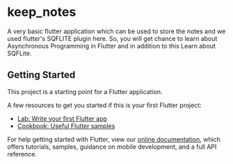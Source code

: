 # keep_notes

A very basic flutter application which can be used to store the notes and we used flutter's SQFLITE plugin here. So, you will get chance to learn about Asynchronous Programming in Flutter and in addition to this Learn about SQFLite.

## Getting Started

This project is a starting point for a Flutter application.

A few resources to get you started if this is your first Flutter project:

- [Lab: Write your first Flutter app](https://flutter.dev/docs/get-started/codelab)
- [Cookbook: Useful Flutter samples](https://flutter.dev/docs/cookbook)

For help getting started with Flutter, view our
[online documentation](https://flutter.dev/docs), which offers tutorials,
samples, guidance on mobile development, and a full API reference.
